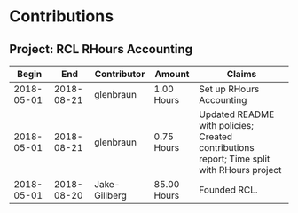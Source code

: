 # Contributions

## Project: RCL RHours Accounting

Begin | End | Contributor | Amount | Claims
----- | --- | ----------- | ------ | ------
2018-05-01 | 2018-08-21 | glenbraun | 1.00 Hours | Set up RHours Accounting
2018-05-01 | 2018-08-21 | glenbraun | 0.75 Hours | Updated README with policies; Created contributions report; Time split with RHours project
2018-05-01 | 2018-08-20 | Jake-Gillberg | 85.00 Hours | Founded RCL.